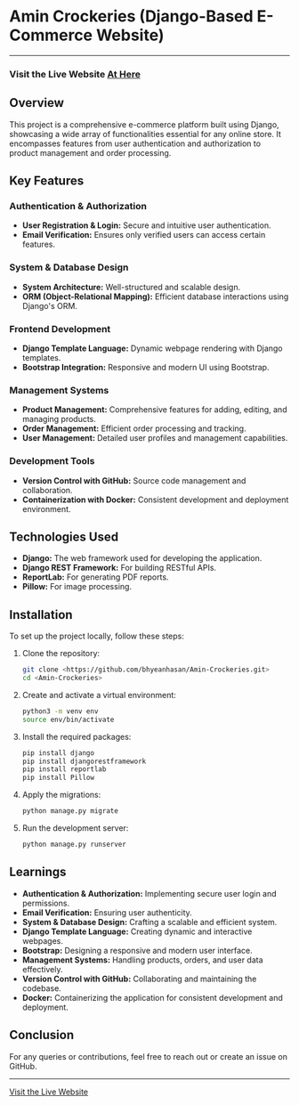 # Amin Crockeries (Django-Based E-Commerce Website)

---

### Visit the Live Website [At Here](https://bhyean.pythonanywhere.com/)


## Overview
This project is a comprehensive e-commerce platform built using Django, showcasing a wide array of functionalities essential for any online store. It encompasses features from user authentication and authorization to product management and order processing.

## Key Features

### Authentication & Authorization
- **User Registration & Login:** Secure and intuitive user authentication.
- **Email Verification:** Ensures only verified users can access certain features.

### System & Database Design
- **System Architecture:** Well-structured and scalable design.
- **ORM (Object-Relational Mapping):** Efficient database interactions using Django's ORM.

### Frontend Development
- **Django Template Language:** Dynamic webpage rendering with Django templates.
- **Bootstrap Integration:** Responsive and modern UI using Bootstrap.

### Management Systems
- **Product Management:** Comprehensive features for adding, editing, and managing products.
- **Order Management:** Efficient order processing and tracking.
- **User Management:** Detailed user profiles and management capabilities.

### Development Tools
- **Version Control with GitHub:** Source code management and collaboration.
- **Containerization with Docker:** Consistent development and deployment environment.

## Technologies Used
- **Django:** The web framework used for developing the application.
- **Django REST Framework:** For building RESTful APIs.
- **ReportLab:** For generating PDF reports.
- **Pillow:** For image processing.

## Installation
To set up the project locally, follow these steps:

1. Clone the repository:
    ```bash
    git clone <https://github.com/bhyeanhasan/Amin-Crockeries.git>
    cd <Amin-Crockeries>
    ```

2. Create and activate a virtual environment:
    ```bash
    python3 -m venv env
    source env/bin/activate  
    ```

3. Install the required packages:
    ```bash
    pip install django
    pip install djangorestframework
    pip install reportlab
    pip install Pillow
    ```

4. Apply the migrations:
    ```bash
    python manage.py migrate
    ```

5. Run the development server:
    ```bash
    python manage.py runserver
    ```

## Learnings
- **Authentication & Authorization:** Implementing secure user login and permissions.
- **Email Verification:** Ensuring user authenticity.
- **System & Database Design:** Crafting a scalable and efficient system.
- **Django Template Language:** Creating dynamic and interactive webpages.
- **Bootstrap:** Designing a responsive and modern user interface.
- **Management Systems:** Handling products, orders, and user data effectively.
- **Version Control with GitHub:** Collaborating and maintaining the codebase.
- **Docker:** Containerizing the application for consistent development and deployment.

## Conclusion

For any queries or contributions, feel free to reach out or create an issue on GitHub.

---

[Visit the Live Website](https://bhyean.pythonanywhere.com/)
